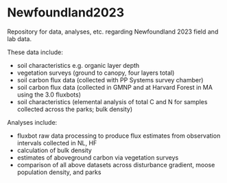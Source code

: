# Newfoundland2023
Repository for data, analyses, etc. regarding Newfoundland 2023 field and lab data.

These data include:
- soil characteristics e.g. organic layer depth
- vegetation surveys (ground to canopy, four layers total)
- soil carbon flux data (collected with PP Systems survey chamber)
- soil carbon flux data (collected in GMNP and at Harvard Forest in MA using the 3.0 fluxbots)
- soil characteristics (elemental analysis of total C and N for samples collected across the parks; bulk density)

Analyses include:
- fluxbot raw data processing to produce flux estimates from observation intervals collected in NL, HF
- calculation of bulk density
- estimates of aboveground carbon via vegetation surveys
- comparison of all above datasets across disturbance gradient, moose population density, and parks
